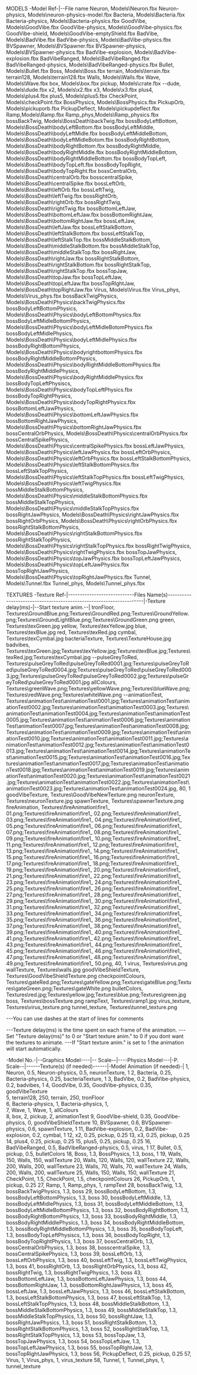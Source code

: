 ﻿MODELS
-Model Ref-|--File name
Neuron, Models\Neuron.fbx
Neuron-physics, Models\neuron-physics-model.fbx
Bacteria, Models\Bacteria.fbx
Bacteria-physics, Models\Bacteria-physics.fbx
GoodVibe, Models\GoodVibe.fbx
GoodVibe-physics, Models\GoodVibe-physics.fbx
GoodVibe-shield, Models\GoodVibe-emptyShield.fbx
BadVibe, Models\BadVibe.fbx
BadVibe-physics, Models\BadVibe-physics.fbx
BVSpawner, Models\BVSpawner.fbx
BVSpawner-physics, Models\BVSpawner-physics.fbx
BadVibe-explosion, Models\BadVibe-explosion.fbx
BadVibeRanged, Models\BadVibeRanged.fbx
BadVibeRanged-physics, Models\BadVibeRanged-physics.fbx
Bullet, Models\Bullet.fbx
Boss, Models\Boss.fbx
terrain, Models\terrain.fbx
terrain128,	Models\terrain128.fbx
Walls, Models\Walls.fbx
Wave, Models\Wave.fbx
box, Models\box.fbx
pickup, Models\crate.fbx
--dude, Models\dude.fbx
x2, Models\x2.fbx
x3, Models\x3.fbx
plus4, Models\plus4.fbx
plus5, Models\plus5.fbx
CheckPoint, Models\checkPoint.fbx
BossPhysics, Models\BossPhysics.fbx
PickupOrb, Models\pickuporb.fbx
PickupDeflect, Models\pickupdeflect.fbx
Ramp,Models\Ramp.fbx
Ramp_phys,Models\Ramp_physics.fbx
bossBackTwig, Models\BossDeath\backTwig.fbx
bossBodyLeftBottom, Models\BossDeath\bodyLeftBottom.fbx
bossBodyLeftMiddle, Models\BossDeath\bodyLeftMidle.fbx
bossBodyLeftMiddleBottom, Models\BossDeath\bodyLeftMidleBotom.fbx
bossBodyRightBottom, Models\BossDeath\bodyRightBottom.fbx
bossBodyRightMiddle, Models\BossDeath\bodyRightMiddle.fbx
bossBodyRightMiddleBottom, Models\BossDeath\bodyRightMiddleBottom.fbx
bossBodyTopLeft, Models\BossDeath\bodyTopLeft.fbx
bossBodyTopRight, Models\BossDeath\bodyTopRight.fbx
bossCentralOrb, Models\BossDeath\centralOrb.fbx
bosscentralSpike, Models\BossDeath\centralSpike.fbx
bossLeftOrb, Models\BossDeath\leftOrb.fbx
bossLeftTwig, Models\BossDeath\leftTwig.fbx
bossRightOrb, Models\BossDeath\rightOrb.fbx
bossRightTwig, Models\BossDeath\rightTwig.fbx
bossBottomLeftJaw, Models\BossDeath\bottomLeftJaw.fbx
bossBottomRightJaw, Models\BossDeath\bottomRightJaw.fbx
bossLeftJaw, Models\BossDeath\leftJaw.fbx
bossLeftStalkBottom, Models\BossDeath\leftStalkBottom.fbx
bossLeftStalkTop, Models\BossDeath\leftStalkTop.fbx
bossMiddleStalkBottom, Models\BossDeath\middleStalkBottom.fbx
bossMiddleStalkTop, Models\BossDeath\middleStalkTop.fbx
bossRightJaw, Models\BossDeath\rightJaw.fbx
bossRightStalkBottom, Models\BossDeath\rightStalkBottom.fbx
bossRightStalkTop, Models\BossDeath\rightStalkTop.fbx
bossTopJaw, Models\BossDeath\topJaw.fbx
bossTopLeftJaw, Models\BossDeath\topLeftJaw.fbx
bossTopRIghtJaw, Models\BossDeath\topRightJaw.fbx
Virus, Models\Virus.fbx
Virus_phys, Models\Virus_phys.fbx
bossBackTwigPhysics, Models\BossDeath\Physics\backTwigPhysics.fbx
bossBodyLeftBottomPhysics, Models\BossDeath\Physics\bodyLeftBottomPhysics.fbx
bossBodyLeftMidleBottomPhysics, Models\BossDeath\Physics\bodyLeftMidleBotomPhysics.fbx
bossBodyLeftMidlePhysics, Models\BossDeath\Physics\bodyLeftMidlePhysics.fbx
bossBodyRightBottomPhysics, Models\BossDeath\Physics\bodyrightbottomPhysics.fbx
bossBodyRightMiddleBottomPhysics, Models\BossDeath\Physics\bodyRightMiddleBottomPhysics.fbx
bossBodyRightMiddlePhysics, Models\BossDeath\Physics\bodyRightMiddlePhysics.fbx
bossBodyTopLeftPhysiscs, Models\BossDeath\Physics\bodyTopLeftPhysics.fbx
bossBodyTopRightPhysics, Models\BossDeath\Physics\bodyTopRightPhysics.fbx
bossBottomLeftJawPhysics, Models\BossDeath\Physics\bottomLeftJawPhysics.fbx
bossBottomRightJawPhysics, Models\BossDeath\Physics\bottomRightJawPhysics.fbx
bossCentralOrbPhysics, Models\BossDeath\Physics\centralOrbPhysics.fbx
bossCentralSpikePhysics, Models\BossDeath\Physics\centralSpikePhysics.fbx
bossLeftJawPhysics, Models\BossDeath\Physics\leftJawPhysics.fbx
bossLeftOrbPhysics, Models\BossDeath\Physics\leftOrbPhysics.fbx
bossLeftStalkBottomPhysics, Models\BossDeath\Physics\leftStalkBottomPhysics.fbx
bossLeftStalkTopPhysics, Models\BossDeath\Physics\leftStalkTopPhysics.fbx
bossLeftTwigPhysics, Models\BossDeath\Physics\leftTwigPhysics.fbx
bossMiddleStalkBottomPhysics, Models\BossDeath\Physics\middleStalkBottomPhysics.fbx
bossMiddleStalkTopPhysics, Models\BossDeath\Physics\middleStalkTopPhysics.fbx
bossRightJawPhysics, Models\BossDeath\Physics\rightJawPhysics.fbx
bossRightOrbPhysics, Models\BossDeath\Physics\rightOrbPhysics.fbx
bossRightStalkBottomPhysics, Models\BossDeath\Physics\rightStalkBottomPhysics.fbx
bossRightStalkTopPhysics, Models\BossDeath\Physics\rightStalkTopPhysics.fbx
bossRightTwigPhysics, Models\BossDeath\Physics\rightTwigPhysics.fbx
bossTopJawPhysics, Models\BossDeath\Physics\topJawPhysics.fbx
bossTopLeftJawPhysics, Models\BossDeath\Physics\topLeftJawPhysics.fbx
bossTopRightJawPhysics, Models\BossDeath\Physics\topRightJawPhysics.fbx
Tunnel, Models\Tunnel.fbx
Tunnel_phys, Models\Tunnel_phys.fbx






TEXTURES
-Texture Ref-|----------------------------Files Name(s)--------------------------------------------------------------------|-Texture delay(ms)-|--Start texture anim.--|
tronFloor,		Textures\GroundBlue.png;Textures\GroundRed.png;Textures\GroundYellow.png;Textures\GroundLightBlue.png;Textures\GroundGreen.png
green,			Textures\texGreen.jpg
yellow,			Textures\texYellow.jpg
blue,			Textures\texBlue.jpg
red,			Textures\texRed.jpg
cymbal,			Textures\texCymbal.jpg
bacteriaTexture, Textures\TextureHouse.jpg
badvibes,     Textures\texGreen.jpg;Textures\texYellow.jpg;Textures\texBlue.jpg;Textures\texRed.jpg;Textures\texCymbal.jpg
--pulseGreyToRed,	Textures\pulseGreyToRed\pulseGreyToRed0001.jpg;Textures\pulseGreyToRed\pulseGreyToRed0004.jpg;Textures\pulseGreyToRed\pulseGreyToRed0003.jpg;Textures\pulseGreyToRed\pulseGreyToRed0002.jpg;Textures\pulseGreyToRed\pulseGreyToRed0001.jpg
allColours,		Textures\greenWave.png;Textures\yellowWave.png;Textures\blueWave.png;Textures\redWave.png;Textures\whiteWave.png
--animationTest,	Textures\animationTest\animationTest0001.jpg;Textures\animationTest\animationTest0002.jpg;Textures\animationTest\animationTest0003.jpg;Textures\animationTest\animationTest0004.jpg;Textures\animationTest\animationTest0005.jpg;Textures\animationTest\animationTest0006.jpg;Textures\animationTest\animationTest0007.jpg;Textures\animationTest\animationTest0008.jpg;Textures\animationTest\animationTest0009.jpg;Textures\animationTest\animationTest0010.jpg;Textures\animationTest\animationTest0011.jpg;Textures\animationTest\animationTest0012.jpg;Textures\animationTest\animationTest0013.jpg;Textures\animationTest\animationTest0014.jpg;Textures\animationTest\animationTest0015.jpg;Textures\animationTest\animationTest0016.jpg;Textures\animationTest\animationTest0017.jpg;Textures\animationTest\animationTest0018.jpg;Textures\animationTest\animationTest0019.jpg;Textures\animationTest\animationTest0020.jpg;Textures\animationTest\animationTest0021.jpg;Textures\animationTest\animationTest0022.jpg;Textures\animationTest\animationTest0023.jpg;Textures\animationTest\animationTest0024.jpg, 80, 1
goodVibeTexture, Textures\GoodVibeNewTexture.png
neuronTexture,	Textures\neuronTexture.jpg
spawnTexture,	Textures\spawnerTexture.png
fireAnimation,	Textures\fireAnimation\fire1_ 01.png;Textures\fireAnimation\fire1_ 02.png;Textures\fireAnimation\fire1_ 03.png;Textures\fireAnimation\fire1_ 04.png;Textures\fireAnimation\fire1_ 05.png;Textures\fireAnimation\fire1_ 06.png;Textures\fireAnimation\fire1_ 07.png;Textures\fireAnimation\fire1_ 08.png;Textures\fireAnimation\fire1_ 09.png;Textures\fireAnimation\fire1_ 10.png;Textures\fireAnimation\fire1_ 11.png;Textures\fireAnimation\fire1_ 12.png;Textures\fireAnimation\fire1_ 13.png;Textures\fireAnimation\fire1_ 14.png;Textures\fireAnimation\fire1_ 15.png;Textures\fireAnimation\fire1_ 16.png;Textures\fireAnimation\fire1_ 17.png;Textures\fireAnimation\fire1_ 18.png;Textures\fireAnimation\fire1_ 19.png;Textures\fireAnimation\fire1_ 20.png;Textures\fireAnimation\fire1_ 21.png;Textures\fireAnimation\fire1_ 22.png;Textures\fireAnimation\fire1_ 23.png;Textures\fireAnimation\fire1_ 24.png;Textures\fireAnimation\fire1_ 25.png;Textures\fireAnimation\fire1_ 26.png;Textures\fireAnimation\fire1_ 27.png;Textures\fireAnimation\fire1_ 28.png;Textures\fireAnimation\fire1_ 29.png;Textures\fireAnimation\fire1_ 30.png;Textures\fireAnimation\fire1_ 31.png;Textures\fireAnimation\fire1_ 32.png;Textures\fireAnimation\fire1_ 33.png;Textures\fireAnimation\fire1_ 34.png;Textures\fireAnimation\fire1_ 35.png;Textures\fireAnimation\fire1_ 36.png;Textures\fireAnimation\fire1_ 37.png;Textures\fireAnimation\fire1_ 38.png;Textures\fireAnimation\fire1_ 39.png;Textures\fireAnimation\fire1_ 40.png;Textures\fireAnimation\fire1_ 41.png;Textures\fireAnimation\fire1_ 42.png;Textures\fireAnimation\fire1_ 43.png;Textures\fireAnimation\fire1_ 44.png;Textures\fireAnimation\fire1_ 45.png;Textures\fireAnimation\fire1_ 46.png;Textures\fireAnimation\fire1_ 47.png;Textures\fireAnimation\fire1_ 48.png;Textures\fireAnimation\fire1_ 49.png;Textures\fireAnimation\fire1_ 50.png, 40, 1
virus,          Textures\virus.png
wallTexture,    Textures\walls.jpg
goodVibeShieldTexture, Textures\GoodVibeShieldTexture.png
checkpointColours, Textures\gateRed.png;Textures\gateYellow.png;Textures\gateBlue.png;Textures\gateGreen.png;Textures\gateWhite.png
bulletColors,   Textures\red.jpg;Textures\yellow.jpg;Textures\blue.png;Textures\green.jpg
boss,    Textures\bossTexture.png
rampText,       Textures\ramp1.jpg
virus_texture, Textures\virus_texture.png
tunnel_texture, Textures\tunnel_texture.png

---You can use dashes at the start of lines for comments

---Texture delay(ms) is the time spent on each frame of the animation.
---Set "Texture delay(ms)" to 0 or "Start texture anim." to 0 if you dont want the textures to animate.
---If "Start texture anim." is set to 1 the animation will start automatically.

-Model No.-|--Graphics Model----|-- Scale--|----Physics Model---|-P. Scale--|------Texture(s) (if needed)------|-Model Animation (if needed)-|
1,			Neuron,					0.5,		Neuron-physics,			        0.5,			neuronTexture,                      1
2,			Bacteria,				0.25,		Bacteria-physics,		        0.25,			bacteriaTexture,						1
3,			BadVibe,			    0.2,		BadVibe-physics,		        0.2,			badvibes,								1
4,			GoodVibe,    			0.35,		GoodVibe-physics,		        0.35, 			goodVibeTexture					
5,			terrain128,			    250,		terrain,			            250,			tronFloor													
6,			Bacteria-physics,		1,			Bacteria-physics,		        1,				
7,			Wave,					1,			Wave,					        1,				allColours												
8,			box,					2,			pickup,					        2,				animationTest
9,          GoodVibe-shield,        0.35,		GoodVibe-physics,               0,				goodVibeShieldTexture
10,         BVSpawner,              0.6,		BVSpawner-physics,              0.6,            spawnTexture,                           1
11,         BadVibe-explosion,      0.2,		BadVibe-explosion,              0.2,            cymbal,							1
12,			x2,						0.25,		pickup,					        0.25
13,			x3,						0.25,		pickup,					        0.25
14,			plus4,					0.25,		pickup,					        0.25
15,			plus5,					0.25,		pickup,					        0.25
16,         BadVibeRanged,          0.5,        BadVibeRanged-physics,          0.5,             virus,                        1
17,         Bullet,                 0.5,        pickup,                         0.5,            bulletColors
18,         Boss,                   1.3,        BossPhysics,			        1.3,			boss,							1
19,			Walls,					150,		Walls,					        150,			wallTexture
20,			Walls,					120,		Walls,					        120,			wallTexture
22,			Walls,					200,		Walls,					        200,			wallTexture
23,			Walls,					70,			Walls,					        70,				wallTexture
24,			Walls,					200,		Walls,					        200,			wallTexture
25,			Walls,					150,		Walls,					        150,			wallTexture
21,			CheckPoint,				1.5,        CheckPoint,                     1.5,            checkpointColours
26,			PickupOrb,				1,		pickup,				        0.25
27,         Ramp,                   1,          Ramp_phys,                      1,            rampText
28,         bossBackTwig,			1.3,		bossBackTwigPhysics,			1.3,			boss
29,			bossBodyLeftBottom,		1.3,		bossBodyLeftBottomPhysics,		1.3,			boss
30,			bossBodyLeftMiddle,		1.3,		bossBodyLeftMidlePhysics,		1.3,			boss
31,			bossBodyLeftMiddleBottom, 1.3,		bossBodyLeftMidleBottomPhysics,	1.3,		boss
32,			bossBodyRightBottom,	1.3,		bossBodyRightBottomPhysics,	    1.3,			boss
33,			bossBodyRightMiddle,	1.3,		bossBodyRightMiddlePhysics,	    1.3,			boss
34,			bossBodyRightMiddleBottom, 1.3,		bossBodyRightMiddleBottomPhysics,	1.3,		boss
35,			bossBodyTopLeft,		1.3,		bossBodyTopLeftPhysiscs,		1.3,			boss
36,			bossBodyTopRight,		1.3,		bossBodyTopRightPhysics,		1.3,			boss
37,			bossCentralOrb,			1.3,		bossCentralOrbPhysics,			1.3,			boss
38,			bosscentralSpike,		1.3,		bossCentralSpikePhysics,		1.3,			boss
39,			bossLeftOrb,			1.3,		bossLeftOrbPhysics,			    1.3,			boss
40,			bossLeftTwig,			1.3,		bossLeftTwigPhysics,			1.3,			boss
41,			bossRightOrb,			1.3,		bossRightOrbPhysics,			1.3,			boss
42,			bossRightTwig,			1.3,		bossRightTwigPhysics,			1.3,			boss
43,			bossBottomLeftJaw,		1.3,		bossBottomLeftJawPhysics,		1.3,			boss
44,			bossBottomRightJaw,		1.3,		bossBottomRightJawPhysics,		1.3,			boss
45,			bossLeftJaw,			1.3,		bossLeftJawPhysics,			    1.3,			boss
46,			bossLeftStalkBottom,	1.3,		bossLeftStalkBottomPhysics,	    1.3,			boss
47,			bossLeftStalkTop,		1.3,		bossLeftStalkTopPhysics,		1.3,			boss
48,			bossMiddleStalkBottom,	1.3,		bossMiddleStalkBottomPhysics,	1.3,			boss
49,			bossMiddleStalkTop,		1.3,		bossMiddleStalkTopPhysics,		1.3,			boss
50,			bossRightJaw,			1.3,		bossRightJawPhysics,			1.3,			boss
51,			bossRightStalkBottom,	1.3,		bossRightStalkBottomPhysics,	1.3,			boss
52,			bossRightStalkTop,		1.3,		bossRightStalkTopPhysics,		1.3,			boss
53,			bossTopJaw,				1.3,		bossTopJawPhysics,				1.3,			boss
54,			bossTopLeftJaw,			1.3,		bossTopLeftJawPhysics,			1.3,			boss
55,			bossTopRIghtJaw,		1.3,		bossTopRightJawPhysics,		    1.3,			boss
56,			PickupDeflect,			0.25,		pickup,							0.25
57,         Virus,                  1,          Virus_phys,                     1,              virus_texture
58,         Tunnel,                 1,          Tunnel_phys,                    1,              tunnel_texture